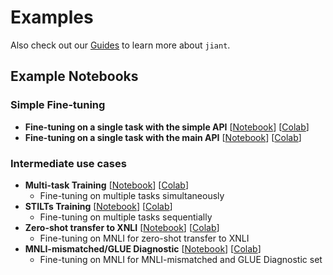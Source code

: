 # Examples

Also check out our [Guides](../guides) to learn more about `jiant`.

## Example Notebooks

### Simple Fine-tuning

* **Fine-tuning on a single task with the simple API** [[Notebook](./notebooks/simple_api_fine_tuning.ipynb)] [[Colab](https://colab.research.google.com/github/jiant-dev/jiant/blob/master/examples/notebooks/simple_api_fine_tuning.ipynb)]
* **Fine-tuning on a single task with the main API** [[Notebook](./notebooks/jiant_Basic_Example.ipynb)] [[Colab](https://colab.research.google.com/github/jiant-dev/jiant/blob/master/examples/notebooks/jiant_Basic_Example.ipynb)]

### Intermediate use cases

* **Multi-task Training** [[Notebook](./notebooks/jiant_Multi_Task_Example.ipynb)] [[Colab](https://colab.research.google.com/github/jiant-dev/jiant/blob/master/examples/notebooks/jiant_Multi_Task_Example.ipynb)]
    * Fine-tuning on multiple tasks simultaneously
* **STILTs Training** [[Notebook](./notebooks/jiant_STILTs_Example.ipynb)] [[Colab](https://colab.research.google.com/github/jiant-dev/jiant/blob/master/examples/notebooks/jiant_STILTs_Example.ipynb)]
    * Fine-tuning on multiple tasks sequentially
* **Zero-shot transfer to XNLI** [[Notebook](./notebooks/jiant_XNLI_Example.ipynb)] [[Colab](https://colab.research.google.com/github/jiant-dev/jiant/blob/master/examples/notebooks/jiant_XNLI_Example.ipynb)]
    * Fine-tuning on MNLI for zero-shot transfer to XNLI
* **MNLI-mismatched/GLUE Diagnostic** [[Notebook](./notebooks/jiant_MNLI_Diagnostic_Example.ipynb)] [[Colab](https://colab.research.google.com/github/jiant-dev/jiant/blob/master/examples/notebooks/jiant_MNLI_Diagnostic_Example.ipynb)]
   * Fine-tuning on MNLI for MNLI-mismatched and GLUE Diagnostic set
